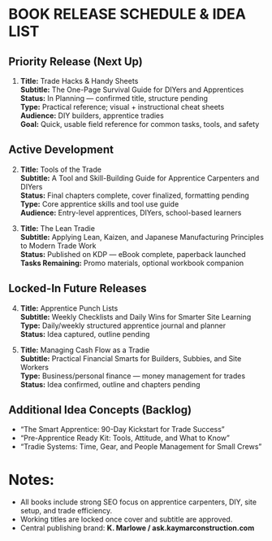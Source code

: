 # BOOK RELEASE SCHEDULE & IDEA LIST

## Priority Release (Next Up)
1. **Title:** Trade Hacks & Handy Sheets  
   **Subtitle:** The One-Page Survival Guide for DIYers and Apprentices  
   **Status:** In Planning — confirmed title, structure pending  
   **Type:** Practical reference; visual + instructional cheat sheets  
   **Audience:** DIY builders, apprentice tradies  
   **Goal:** Quick, usable field reference for common tasks, tools, and safety  

## Active Development
2. **Title:** Tools of the Trade  
   **Subtitle:** A Tool and Skill-Building Guide for Apprentice Carpenters and DIYers  
   **Status:** Final chapters complete, cover finalized, formatting pending  
   **Type:** Core apprentice skills and tool use guide  
   **Audience:** Entry-level apprentices, DIYers, school-based learners  

3. **Title:** The Lean Tradie  
   **Subtitle:** Applying Lean, Kaizen, and Japanese Manufacturing Principles to Modern Trade Work  
   **Status:** Published on KDP — eBook complete, paperback launched  
   **Tasks Remaining:** Promo materials, optional workbook companion  

## Locked-In Future Releases
4. **Title:** Apprentice Punch Lists  
   **Subtitle:** Weekly Checklists and Daily Wins for Smarter Site Learning  
   **Type:** Daily/weekly structured apprentice journal and planner  
   **Status:** Idea captured, outline pending  

5. **Title:** Managing Cash Flow as a Tradie  
   **Subtitle:** Practical Financial Smarts for Builders, Subbies, and Site Workers  
   **Type:** Business/personal finance — money management for trades  
   **Status:** Idea confirmed, outline and chapters pending  

## Additional Idea Concepts (Backlog)
- “The Smart Apprentice: 90-Day Kickstart for Trade Success”
- “Pre-Apprentice Ready Kit: Tools, Attitude, and What to Know”
- “Tradie Systems: Time, Gear, and People Management for Small Crews”

# Notes:
- All books include strong SEO focus on apprentice carpenters, DIY, site setup, and trade efficiency.
- Working titles are locked once cover and subtitle are approved.
- Central publishing brand: **K. Marlowe / ask.kaymarconstruction.com**
